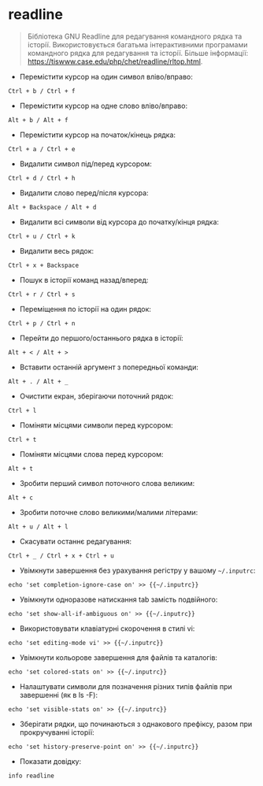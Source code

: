 # readline

> Бібліотека GNU Readline для редагування командного рядка та історії.
> Використовується багатьма інтерактивними програмами командного рядка для редагування та історії.
> Більше інформації: <https://tiswww.case.edu/php/chet/readline/rltop.html>.

- Перемістити курсор на один символ вліво/вправо:

`Ctrl + b / Ctrl + f`

- Перемістити курсор на одне слово вліво/вправо:

`Alt + b / Alt + f`

- Перемістити курсор на початок/кінець рядка:

`Ctrl + a / Ctrl + e`

- Видалити символ під/перед курсором:

`Ctrl + d / Ctrl + h`

- Видалити слово перед/після курсора:

`Alt + Backspace / Alt + d`

- Видалити всі символи від курсора до початку/кінця рядка:

`Ctrl + u / Ctrl + k`

- Видалити весь рядок:

`Ctrl + x + Backspace`

- Пошук в історії команд назад/вперед:

`Ctrl + r / Ctrl + s`

- Переміщення по історії на один рядок:

`Ctrl + p / Ctrl + n`

- Перейти до першого/останнього рядка в історії:

`Alt + < / Alt + >`

- Вставити останній аргумент з попередньої команди:

`Alt + . / Alt + _`

- Очистити екран, зберігаючи поточний рядок:

`Ctrl + l`

- Поміняти місцями символи перед курсором:

`Ctrl + t`

- Поміняти місцями слова перед курсором:

`Alt + t`

- Зробити перший символ поточного слова великим:

`Alt + c`

- Зробити поточне слово великими/малими літерами:

`Alt + u / Alt + l`

- Скасувати останнє редагування:

`Ctrl + _ / Ctrl + x + Ctrl + u`

- Увімкнути завершення без урахування регістру у вашому `~/.inputrc`:

`echo 'set completion-ignore-case on' >> {{~/.inputrc}}`

- Увімкнути одноразове натискання tab замість подвійного:

`echo 'set show-all-if-ambiguous on' >> {{~/.inputrc}}`

- Використовувати клавіатурні скорочення в стилі vi:

`echo 'set editing-mode vi' >> {{~/.inputrc}}`

- Увімкнути кольорове завершення для файлів та каталогів:

`echo 'set colored-stats on' >> {{~/.inputrc}}`

- Налаштувати символи для позначення різних типів файлів при завершенні (як в ls -F):

`echo 'set visible-stats on' >> {{~/.inputrc}}`

- Зберігати рядки, що починаються з однакового префіксу, разом при прокручуванні історії:

`echo 'set history-preserve-point on' >> {{~/.inputrc}}`

- Показати довідку:

`info readline`
